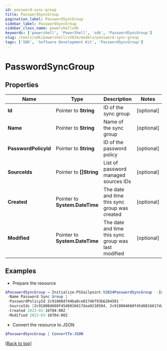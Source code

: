 ```yaml
---
id: password-sync-group
title: PasswordSyncGroup
pagination_label: PasswordSyncGroup
sidebar_label: PasswordSyncGroup
sidebar_class_name: powershellsdk
keywords: ['powershell', 'PowerShell', 'sdk', 'PasswordSyncGroup'] 
slug: /tools/sdk/powershell/v2024/models/password-sync-group
tags: ['SDK', 'Software Development Kit', 'PasswordSyncGroup']
---
```



# PasswordSyncGroup

## Properties

Name | Type | Description | Notes
------------ | ------------- | ------------- | -------------
**Id** |  Pointer to **String** | ID of the sync group | [optional] 
**Name** |  Pointer to **String** | Name of the sync group | [optional] 
**PasswordPolicyId** |  Pointer to **String** | ID of the password policy | [optional] 
**SourceIds** |  Pointer to **[]String** | List of password managed sources IDs | [optional] 
**Created** |  Pointer to **System.DateTime** | The date and time this sync group was created | [optional] 
**Modified** |  Pointer to **System.DateTime** | The date and time this sync group was last modified | [optional] 

## Examples

- Prepare the resource
```powershell
$PasswordSyncGroup = Initialize-PSSailpoint.V2024PasswordSyncGroup  -Id 6881f631-3bd5-4213-9c75-8e05cc3e35dd `
 -Name Password Sync Group 1 `
 -PasswordPolicyId 2c91808d744ba0ce01746f93b6204501 `
 -SourceIds [2c918084660f45d6016617daa9210584, 2c918084660f45d6016617daa9210500] `
 -Created 2023-03-16T04:00Z `
 -Modified 2023-03-16T04:00Z
```

- Convert the resource to JSON
```powershell
$PasswordSyncGroup | ConvertTo-JSON
```


[[Back to top]](#) 

